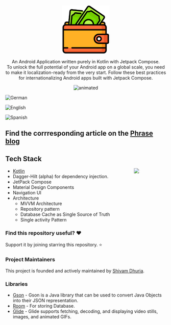 <p align="center">
<img src="./previews/logo.png" width="150">
</p>



<p align="center">
An Android Application written purely in Kotlin with Jetpack Compose. <br> To unlock the full potential of your Android app on a global scale, you need to make it localization-ready from the very start. Follow these best practices for internationalizing Android apps built with Jetpack Compose.

  <p align="center">
  <img src="https://phrase.com/blog/wp-content/uploads/2021/05/german-final-loop.gif" alt="animated" />
</p>

![German](https://phrase.com/blog/wp-content/uploads/2021/05/german-final-loop.gif)
  
![English](https://phrase.com/blog/wp-content/uploads/2021/05/loop-english.gif)
  
![Spanish](https://phrase.com/blog/wp-content/uploads/2021/05/german-final-loop.gif)


## Find the corrresponding article on the  [Phrase blog](https://phrase.com/blog/posts/internationalizing-jetpack-compose-android-apps/)


## Tech Stack
<img src="/previews/transition.gif" align="right" width="20%"/>

- [Kotlin](https://kotlinlang.org/)  
- Dagger-Hilt (alpha) for dependency injection.
- JetPack Compose
- Material Design Components
- Navigation UI
- Architecture
  - MVVM Architecture 
  - Repository pattern
  - Database Cache as Single Source of Truth
  - Single activity Pattern
  
  
### Find this repository useful? :heart:
Support it by joining starring this repository. :star: <br>
  

### Project Maintainers
This project is founded and actively maintained by [Shivam Dhuria](https://github.com/Shivamdhuria).
  
### Libraries
- [Gson](https://github.com/google/gson) - Gson is a Java library that can be used to convert Java Objects into their JSON representation.
- [Room](https://developer.android.com/topic/libraries/architecture/room) - For storing Database.
- [Glide](https://github.com/bumptech/glide) - Glide supports fetching, decoding, and displaying video stills, images, and animated GIFs.


